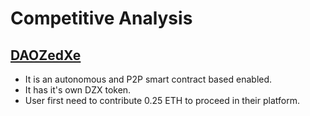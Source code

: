 # Competitive Analysis

## [DAOZedXe](https://www.daozedxe.com/)

- It is an autonomous and P2P smart contract based enabled.
- It has it's own DZX token. 
- User first need to contribute 0.25 ETH to proceed in their platform.
